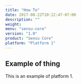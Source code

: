 ```yaml
---
title: "How To"
date: 2017-08-22T10:12:47-07:00
description: ""
weight:
menu: "sensu-core"
version: "1.0"
product: "Sensu Core"
platform: "Platform 1"
---
```


## Example of thing ##
This is an example of platform 1.

